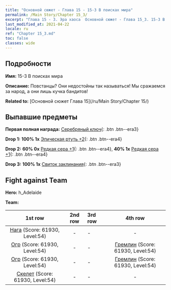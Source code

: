 ```yaml
---
title: "Основной сюжет - Глава 15 - 15-3 В поисках мира"
permalink: /Main Story/Chapter 15_3/
excerpt: "Глава 15 - 3. Эра хаоса  Основной сюжет - Глава 15_3. 15-3 В поисках мира"
last_modified_at: 2021-04-22
locale: ru
ref: "Chapter 15_3.md"
toc: false
classes: wide
---
```


## Подробности

 **Имя:** 15-3 В поисках мира

 **Описание:** Повстанцы? Они недостойны так называться! Мы сражаемся за народ, а они лишь кучка бандитов!

 **Related to:** [Основной сюжет Глава 15](/ru/Main Story/Chapter 15/)

## Выпавшие предметы

 **Первая полная награда:** [Серебряный ключ](/ItemsRU/con_693/){: .btn .btn--era3}

 **Drop 1:** **100% 1x** [Эпическая ртуть +2](/ItemsRU/mat_49/){: .btn .btn--era4}

 **Drop 2:** **60% 0x** [Редкая сера +1](/ItemsRU/mat_43/){: .btn .btn--era4}, **40% 1x** [Редкая сера +1](/ItemsRU/mat_43/){: .btn .btn--era4}

 **Drop 3:** **100% 1x** [Свиток заклинания](/ItemsRU/con_694/){: .btn .btn--era3}


## Fight against Team
 **Hero:** h_Adelaide

 **Team:**


  | 1st row | 2nd row | 3rd row | 4th row |
  |:----:|:----:|:----|:----:|
  | [Нага](/ru/units/Naga/) (Score: 61930, Level:54)  | - | - | - |
  | [Огр](/ru/units/Ogre/) (Score: 61930, Level:54)  | - | - | [Гремлин](/ru/units/Gremlin/) (Score: 61930, Level:54)  |
  | [Огр](/ru/units/Ogre/) (Score: 61930, Level:54)  | - | - | [Гремлин](/ru/units/Gremlin/) (Score: 61930, Level:54)  |
  | [Скелет](/ru/units/Skeleton/) (Score: 61930, Level:54)  | - | - | - |



